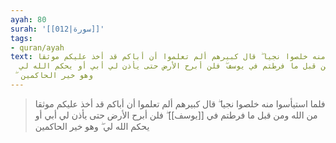 ```yaml
---
ayah: 80
surah: '[[012|سورة]]'
tags:
- quran/ayah
text: فلما استيأسوا منه خلصوا نجيا ۖ قال كبيرهم ألم تعلموا أن أباكم قد أخذ عليكم موثقا
  من الله ومن قبل ما فرطتم في يوسف ۖ فلن أبرح الأرض حتى يأذن لي أبي أو يحكم الله لي
  ۖ وهو خير الحاكمين
---
```

> فلما استيأسوا منه خلصوا نجيا ۖ قال كبيرهم ألم تعلموا أن أباكم قد أخذ عليكم موثقا من الله ومن قبل ما فرطتم في [[يوسف]] ۖ فلن أبرح الأرض حتى يأذن لي أبي أو يحكم الله لي ۖ وهو خير الحاكمين
